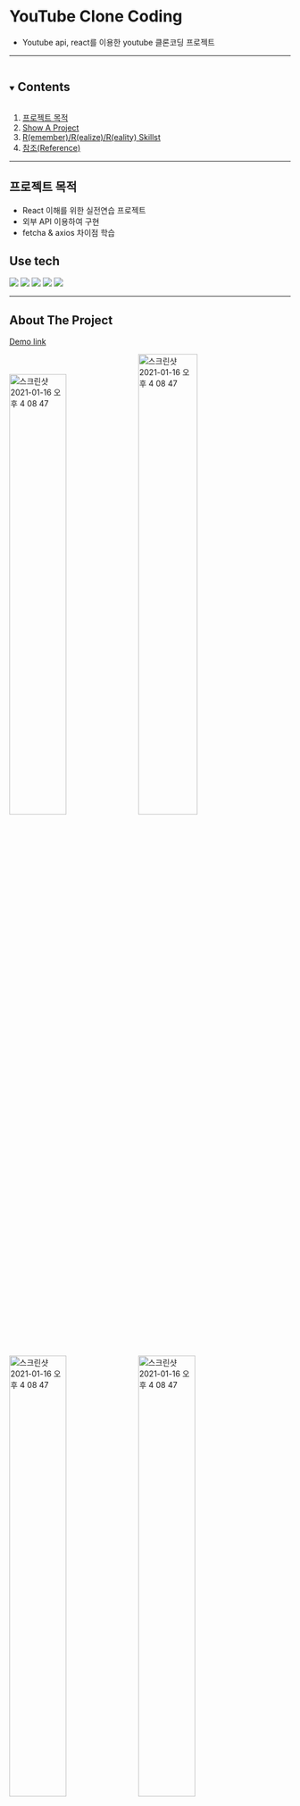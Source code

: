 <!--
*** Thanks for checking out the Best-README-Template. If you have a suggestion
*** that would make this better, please fork the repo and create a pull request
*** or simply open an issue with the tag "enhancement".
*** Thanks again! Now go create something AMAZING! :D
-->

<!-- PROJECT SHIELDS -->
<!--
*** I'm using markdown "reference style" links for readability.
*** Reference links are enclosed in brackets [ ] instead of parentheses ( ).
*** See the bottom of this document for the declaration of the reference variables
*** for contributors-url, forks-url, etc. This is an optional, concise syntax you may use.
*** https://www.markdownguide.org/basic-syntax/#reference-style-links
-->

<!-- PROJECT LOGO -->

# YouTube Clone Coding

- Youtube api, react를 이용한 youtube 클론코딩 프로젝트

---

<!-- TABLE OF CONTENTS -->
<details open="open">
  <summary><h2 style="display: inline-block">Contents</h2></summary>
  <ol>
    <li><a href="#how">프로젝트 목적</a></li>
    <li><a href="#what">Show A Project</a></li>
    <li>
      <a href="#aboutTproject">R(emember)/R(ealize)/R(eality) Skillst</a>
    </li>
    <li><a href="#reference">참조(Reference)</a></li>
  </ol>
</details>

---

<div id="how"/>

## 프로젝트 목적

- React 이해를 위한 실전연습 프로젝트
- 외부 API 이용하여 구현
- fetcha & axios 차이점 학습

<!--USE TECH-->

## Use tech

<span id="use-tech">
    <img src="https://img.shields.io/badge/HTML5-7DCDA3?style=flat-square&logo=HTML5&logoColor=white"/>
    <img src="https://img.shields.io/badge/CSS3-E34F26?style=flat-square&logo=CSS3&logoColor=white"/>
    <img src="https://img.shields.io/badge/JavaScript-F7DF1E?style=flat-square&logo=JavaScript&logoColor=black"/>
    <img src="https://img.shields.io/badge/React-2FB7EC?style=flat-square&logo=React&logoColor=black"/>
    <img src="https://img.shields.io/badge/Node.js-00A95C?style=flat-square&logo=Node.js&logoColor=black"/>
</span>

---

<!-- ABOUT THE PROJECT -->

## About The Project

[Demo link](https://github.com/kimdabeeb/React_YoutubeClone/)

<div>
<img width="45%" alt="스크린샷 2021-01-16 오후 4 08 47" src="https://user-images.githubusercontent.com/59603575/105004696-ab828d80-5a77-11eb-8359-c9d177e5556e.png">
<img width="46%" alt="스크린샷 2021-01-16 오후 4 08 47" src="https://user-images.githubusercontent.com/59603575/105004700-acb3ba80-5a77-11eb-90f5-d29bb14a529c.png">
</div>

<div>
<img width="45%" alt="스크린샷 2021-01-16 오후 4 08 47" src="https://user-images.githubusercontent.com/59603575/105004705-ade4e780-5a77-11eb-8b62-feaf7d1a154e.png">
<img width="45%" alt="스크린샷 2021-01-16 오후 4 08 47" src="https://user-images.githubusercontent.com/59603575/105004712-af161480-5a77-11eb-9596-45b634795a43.png">
</div>

- youtube api의 popular video의 데이터를 받아 화면에 보이게 구현
- 미디어쿼리를 이용하여 화면에 따른 반응형 화면 구현

---

### Search 기능

<img width="60%" style="margin:0; padding:0;" alt="스크린샷 2021-01-16 오후 4 10 08" src="https://user-images.githubusercontent.com/59603575/104806022-bc34c880-5817-11eb-8ce1-bc1dbb7dfd07.png">

1. Search form (검색창) 입력</br>
2. App에서 PAGE state 변경 </br>
3. Search video list에서 config에 getApiData요청 </br>
4. 그 데이터를 이용해서 thumnail render

---

## 알게된 것

- React의 state, props를 이해
- component와 pure component의 차이점 학습
- React hook 학습
- postcss 학습
- public api의 사용법, postman 이용방법 학습

---

## Reference

Reference Link : </br>
[create react](https://create-react-app.dev)</br>
[post CSS](https://www.postcss.parts)</br>
[youtube api](https://developers.google.com/youtube?hl=ko) </br>
[dream coding ellie](https://academy.dream-coding.com/enrollments#)

<!-- MARKDOWN LINKS & IMAGES -->
<!-- https://www.markdownguide.org/basic-syntax/#reference-style-links -->

[contributors-shield]: https://img.shields.io/github/contributors/othneildrew/Best-README-Template.svg?style=for-the-badge
[contributors-url]: https://github.com/othneildrew/Best-README-Template/graphs/contributors
[forks-shield]: https://img.shields.io/github/forks/othneildrew/Best-README-Template.svg?style=for-the-badge
[forks-url]: https://github.com/othneildrew/Best-README-Template/network/members
[stars-shield]: https://img.shields.io/github/stars/othneildrew/Best-README-Template.svg?style=for-the-badge
[stars-url]: https://github.com/othneildrew/Best-README-Template/stargazers
[issues-shield]: https://img.shields.io/github/issues/othneildrew/Best-README-Template.svg?style=for-the-badge
[issues-url]: https://github.com/othneildrew/Best-README-Template/issues
[license-shield]: https://img.shields.io/github/license/othneildrew/Best-README-Template.svg?style=for-the-badge
[license-url]: https://github.com/othneildrew/Best-README-Template/blob/master/LICENSE.txt
[linkedin-shield]: https://img.shields.io/badge/-LinkedIn-black.svg?style=for-the-badge&logo=linkedin&colorB=555
[linkedin-url]: https://linkedin.com/in/othneildrew
[product-screenshot]: images/screenshot.png
